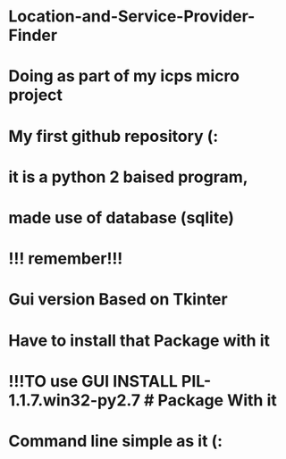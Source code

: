 # Location-and-Service-Provider-Finder
# Doing as part of my icps micro project
# My first github repository (:

# it is a python 2 baised program,
# made use of database (sqlite)
# !!! remember!!!
# Gui version Based on Tkinter
# Have to install  that Package with it
# !!!TO use GUI  INSTALL PIL-1.1.7.win32-py2.7 # Package With it

# Command line simple as it (:

